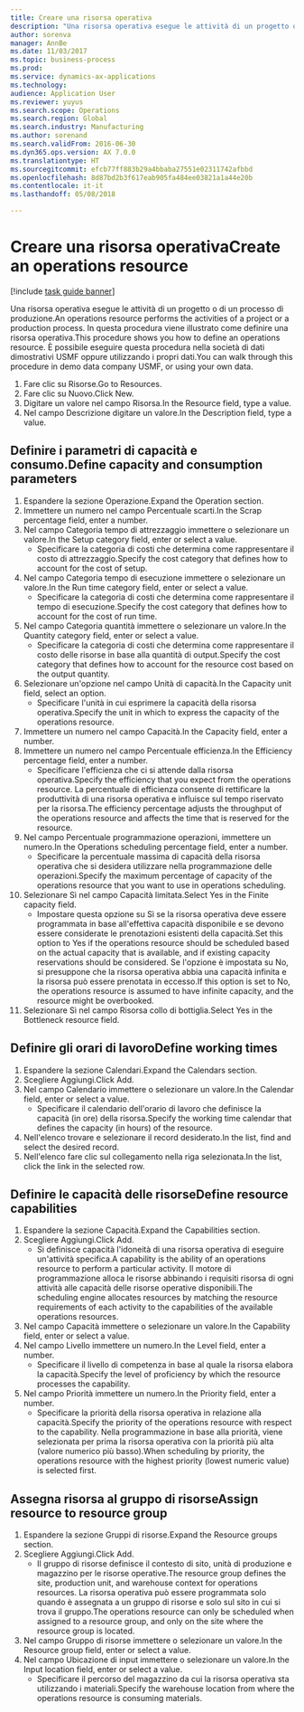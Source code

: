 ```yaml
--- 
title: Creare una risorsa operativa
description: "Una risorsa operativa esegue le attività di un progetto o di un processo di produzione."
author: sorenva
manager: AnnBe
ms.date: 11/03/2017
ms.topic: business-process
ms.prod: 
ms.service: dynamics-ax-applications
ms.technology: 
audience: Application User
ms.reviewer: yuyus
ms.search.scope: Operations
ms.search.region: Global
ms.search.industry: Manufacturing
ms.author: sorenand
ms.search.validFrom: 2016-06-30
ms.dyn365.ops.version: AX 7.0.0
ms.translationtype: HT
ms.sourcegitcommit: efcb77ff883b29a4bbaba27551e02311742afbbd
ms.openlocfilehash: 8d87bd2b3f617eab905fa484ee03821a1a44e20b
ms.contentlocale: it-it
ms.lasthandoff: 05/08/2018

---
```

# <a name="create-an-operations-resource"></a><span data-ttu-id="b1e1f-103">Creare una risorsa operativa</span><span class="sxs-lookup"><span data-stu-id="b1e1f-103">Create an operations resource</span></span>

[!include [task guide banner](../../includes/task-guide-banner.md)]

<span data-ttu-id="b1e1f-104">Una risorsa operativa esegue le attività di un progetto o di un processo di produzione.</span><span class="sxs-lookup"><span data-stu-id="b1e1f-104">An operations resource performs the activities of a project or a production process.</span></span> <span data-ttu-id="b1e1f-105">In questa procedura viene illustrato come definire una risorsa operativa.</span><span class="sxs-lookup"><span data-stu-id="b1e1f-105">This procedure shows you how to define an operations resource.</span></span> <span data-ttu-id="b1e1f-106">È possibile eseguire questa procedura nella società di dati dimostrativi USMF oppure utilizzando i propri dati.</span><span class="sxs-lookup"><span data-stu-id="b1e1f-106">You can walk through this procedure in demo data company USMF, or using your own data.</span></span>

1. <span data-ttu-id="b1e1f-107">Fare clic su Risorse.</span><span class="sxs-lookup"><span data-stu-id="b1e1f-107">Go to Resources.</span></span>
2. <span data-ttu-id="b1e1f-108">Fare clic su Nuovo.</span><span class="sxs-lookup"><span data-stu-id="b1e1f-108">Click New.</span></span>
3. <span data-ttu-id="b1e1f-109">Digitare un valore nel campo Risorsa.</span><span class="sxs-lookup"><span data-stu-id="b1e1f-109">In the Resource field, type a value.</span></span>
4. <span data-ttu-id="b1e1f-110">Nel campo Descrizione digitare un valore.</span><span class="sxs-lookup"><span data-stu-id="b1e1f-110">In the Description field, type a value.</span></span>

## <a name="define-capacity-and-consumption-parameters"></a><span data-ttu-id="b1e1f-111">Definire i parametri di capacità e consumo.</span><span class="sxs-lookup"><span data-stu-id="b1e1f-111">Define capacity and consumption parameters</span></span>
1. <span data-ttu-id="b1e1f-112">Espandere la sezione Operazione.</span><span class="sxs-lookup"><span data-stu-id="b1e1f-112">Expand the Operation section.</span></span>
2. <span data-ttu-id="b1e1f-113">Immettere un numero nel campo Percentuale scarti.</span><span class="sxs-lookup"><span data-stu-id="b1e1f-113">In the Scrap percentage field, enter a number.</span></span>
3. <span data-ttu-id="b1e1f-114">Nel campo Categoria tempo di attrezzaggio immettere o selezionare un valore.</span><span class="sxs-lookup"><span data-stu-id="b1e1f-114">In the Setup category field, enter or select a value.</span></span>
    * <span data-ttu-id="b1e1f-115">Specificare la categoria di costi che determina come rappresentare il costo di attrezzaggio.</span><span class="sxs-lookup"><span data-stu-id="b1e1f-115">Specify the cost category that defines how to account for the cost of setup.</span></span>  
4. <span data-ttu-id="b1e1f-116">Nel campo Categoria tempo di esecuzione immettere o selezionare un valore.</span><span class="sxs-lookup"><span data-stu-id="b1e1f-116">In the Run time category field, enter or select a value.</span></span>
    * <span data-ttu-id="b1e1f-117">Specificare la categoria di costi che determina come rappresentare il tempo di esecuzione.</span><span class="sxs-lookup"><span data-stu-id="b1e1f-117">Specify the cost category that defines how to account for the cost of run time.</span></span>  
5. <span data-ttu-id="b1e1f-118">Nel campo Categoria quantità immettere o selezionare un valore.</span><span class="sxs-lookup"><span data-stu-id="b1e1f-118">In the Quantity category field, enter or select a value.</span></span>
    * <span data-ttu-id="b1e1f-119">Specificare la categoria di costi che determina come rappresentare il costo delle risorse in base alla quantità di output.</span><span class="sxs-lookup"><span data-stu-id="b1e1f-119">Specify the cost category that defines how to account for the resource cost based on the output quantity.</span></span>  
6. <span data-ttu-id="b1e1f-120">Selezionare un'opzione nel campo Unità di capacità.</span><span class="sxs-lookup"><span data-stu-id="b1e1f-120">In the Capacity unit field, select an option.</span></span>
    * <span data-ttu-id="b1e1f-121">Specificare l'unità in cui esprimere la capacità della risorsa operativa.</span><span class="sxs-lookup"><span data-stu-id="b1e1f-121">Specify the unit in which to express the capacity of the operations resource.</span></span>  
7. <span data-ttu-id="b1e1f-122">Immettere un numero nel campo Capacità.</span><span class="sxs-lookup"><span data-stu-id="b1e1f-122">In the Capacity field, enter a number.</span></span>
8. <span data-ttu-id="b1e1f-123">Immettere un numero nel campo Percentuale efficienza.</span><span class="sxs-lookup"><span data-stu-id="b1e1f-123">In the Efficiency percentage field, enter a number.</span></span>
    * <span data-ttu-id="b1e1f-124">Specificare l'efficienza che ci si attende dalla risorsa operativa.</span><span class="sxs-lookup"><span data-stu-id="b1e1f-124">Specify the efficiency that you expect from the operations resource.</span></span> <span data-ttu-id="b1e1f-125">La percentuale di efficienza consente di rettificare la produttività di una risorsa operativa e influisce sul tempo riservato per la risorsa.</span><span class="sxs-lookup"><span data-stu-id="b1e1f-125">The efficiency percentage adjusts the throughput of the operations resource and affects the time that is reserved for the resource.</span></span>  
9. <span data-ttu-id="b1e1f-126">Nel campo Percentuale programmazione operazioni, immettere un numero.</span><span class="sxs-lookup"><span data-stu-id="b1e1f-126">In the Operations scheduling percentage field, enter a number.</span></span>
    * <span data-ttu-id="b1e1f-127">Specificare la percentuale massima di capacità della risorsa operativa che si desidera utilizzare nella programmazione delle operazioni.</span><span class="sxs-lookup"><span data-stu-id="b1e1f-127">Specify the maximum percentage of capacity of the operations resource that you want to use in operations scheduling.</span></span>  
10. <span data-ttu-id="b1e1f-128">Selezionare Sì nel campo Capacità limitata.</span><span class="sxs-lookup"><span data-stu-id="b1e1f-128">Select Yes in the Finite capacity field.</span></span>
    * <span data-ttu-id="b1e1f-129">Impostare questa opzione su Sì se la risorsa operativa deve essere programmata in base all'effettiva capacità disponibile e se devono essere considerate le prenotazioni esistenti della capacità.</span><span class="sxs-lookup"><span data-stu-id="b1e1f-129">Set this option to Yes if the operations resource should be scheduled based on the actual capacity that is available, and if existing capacity reservations should be considered.</span></span> <span data-ttu-id="b1e1f-130">Se l'opzione è impostata su No, si presuppone che la risorsa operativa abbia una capacità infinita e la risorsa può essere prenotata in eccesso.</span><span class="sxs-lookup"><span data-stu-id="b1e1f-130">If this option is set to No, the operations resource is assumed to have infinite capacity, and the resource might be overbooked.</span></span>  
11. <span data-ttu-id="b1e1f-131">Selezionare Sì nel campo Risorsa collo di bottiglia.</span><span class="sxs-lookup"><span data-stu-id="b1e1f-131">Select Yes in the Bottleneck resource field.</span></span>

## <a name="define-working-times"></a><span data-ttu-id="b1e1f-132">Definire gli orari di lavoro</span><span class="sxs-lookup"><span data-stu-id="b1e1f-132">Define working times</span></span>
1. <span data-ttu-id="b1e1f-133">Espandere la sezione Calendari.</span><span class="sxs-lookup"><span data-stu-id="b1e1f-133">Expand the Calendars section.</span></span>
2. <span data-ttu-id="b1e1f-134">Scegliere Aggiungi.</span><span class="sxs-lookup"><span data-stu-id="b1e1f-134">Click Add.</span></span>
3. <span data-ttu-id="b1e1f-135">Nel campo Calendario immettere o selezionare un valore.</span><span class="sxs-lookup"><span data-stu-id="b1e1f-135">In the Calendar field, enter or select a value.</span></span>
    * <span data-ttu-id="b1e1f-136">Specificare il calendario dell'orario di lavoro che definisce la capacità (in ore) della risorsa.</span><span class="sxs-lookup"><span data-stu-id="b1e1f-136">Specify the working time calendar that defines the capacity (in hours) of the resource.</span></span>  
4. <span data-ttu-id="b1e1f-137">Nell'elenco trovare e selezionare il record desiderato.</span><span class="sxs-lookup"><span data-stu-id="b1e1f-137">In the list, find and select the desired record.</span></span>
5. <span data-ttu-id="b1e1f-138">Nell'elenco fare clic sul collegamento nella riga selezionata.</span><span class="sxs-lookup"><span data-stu-id="b1e1f-138">In the list, click the link in the selected row.</span></span>

## <a name="define-resource-capabilities"></a><span data-ttu-id="b1e1f-139">Definire le capacità delle risorse</span><span class="sxs-lookup"><span data-stu-id="b1e1f-139">Define resource capabilities</span></span>
1. <span data-ttu-id="b1e1f-140">Espandere la sezione Capacità.</span><span class="sxs-lookup"><span data-stu-id="b1e1f-140">Expand the Capabilities section.</span></span>
2. <span data-ttu-id="b1e1f-141">Scegliere Aggiungi.</span><span class="sxs-lookup"><span data-stu-id="b1e1f-141">Click Add.</span></span>
    * <span data-ttu-id="b1e1f-142">Si definisce capacità l'idoneità di una risorsa operativa di eseguire un'attività specifica.</span><span class="sxs-lookup"><span data-stu-id="b1e1f-142">A capability is the ability of an operations resource to perform a particular activity.</span></span> <span data-ttu-id="b1e1f-143">Il motore di programmazione alloca le risorse abbinando i requisiti risorsa di ogni attività alle capacità delle risorse operative disponibili.</span><span class="sxs-lookup"><span data-stu-id="b1e1f-143">The scheduling engine allocates resources by matching the resource requirements of each activity to the capabilities of the available operations resources.</span></span>  
3. <span data-ttu-id="b1e1f-144">Nel campo Capacità immettere o selezionare un valore.</span><span class="sxs-lookup"><span data-stu-id="b1e1f-144">In the Capability field, enter or select a value.</span></span>
4. <span data-ttu-id="b1e1f-145">Nel campo Livello immettere un numero.</span><span class="sxs-lookup"><span data-stu-id="b1e1f-145">In the Level field, enter a number.</span></span>
    * <span data-ttu-id="b1e1f-146">Specificare il livello di competenza in base al quale la risorsa elabora la capacità.</span><span class="sxs-lookup"><span data-stu-id="b1e1f-146">Specify the level of proficiency by which the resource processes the capability.</span></span>  
5. <span data-ttu-id="b1e1f-147">Nel campo Priorità immettere un numero.</span><span class="sxs-lookup"><span data-stu-id="b1e1f-147">In the Priority field, enter a number.</span></span>
    * <span data-ttu-id="b1e1f-148">Specificare la priorità della risorsa operativa in relazione alla capacità.</span><span class="sxs-lookup"><span data-stu-id="b1e1f-148">Specify the priority of the operations resource with respect to the capability.</span></span> <span data-ttu-id="b1e1f-149">Nella programmazione in base alla priorità, viene selezionata per prima la risorsa operativa con la priorità più alta (valore numerico più basso).</span><span class="sxs-lookup"><span data-stu-id="b1e1f-149">When scheduling by priority, the operations resource with the highest priority (lowest numeric value) is selected first.</span></span>  

## <a name="assign-resource-to-resource-group"></a><span data-ttu-id="b1e1f-150">Assegna risorsa al gruppo di risorse</span><span class="sxs-lookup"><span data-stu-id="b1e1f-150">Assign resource to resource group</span></span>
1. <span data-ttu-id="b1e1f-151">Espandere la sezione Gruppi di risorse.</span><span class="sxs-lookup"><span data-stu-id="b1e1f-151">Expand the Resource groups section.</span></span>
2. <span data-ttu-id="b1e1f-152">Scegliere Aggiungi.</span><span class="sxs-lookup"><span data-stu-id="b1e1f-152">Click Add.</span></span>
    * <span data-ttu-id="b1e1f-153">Il gruppo di risorse definisce il contesto di sito, unità di produzione e magazzino per le risorse operative.</span><span class="sxs-lookup"><span data-stu-id="b1e1f-153">The resource group defines the site, production unit, and warehouse context for operations resources.</span></span> <span data-ttu-id="b1e1f-154">La risorsa operativa può essere programmata solo quando è assegnata a un gruppo di risorse e solo sul sito in cui si trova il gruppo.</span><span class="sxs-lookup"><span data-stu-id="b1e1f-154">The operations resource can only be scheduled when assigned to a resource group, and only on the site where the resource group is located.</span></span>  
3. <span data-ttu-id="b1e1f-155">Nel campo Gruppo di risorse immettere o selezionare un valore.</span><span class="sxs-lookup"><span data-stu-id="b1e1f-155">In the Resource group field, enter or select a value.</span></span>
4. <span data-ttu-id="b1e1f-156">Nel campo Ubicazione di input immettere o selezionare un valore.</span><span class="sxs-lookup"><span data-stu-id="b1e1f-156">In the Input location field, enter or select a value.</span></span>
    * <span data-ttu-id="b1e1f-157">Specificare il percorso del magazzino da cui la risorsa operativa sta utilizzando i materiali.</span><span class="sxs-lookup"><span data-stu-id="b1e1f-157">Specify the warehouse location from where the operations resource is consuming materials.</span></span>  


